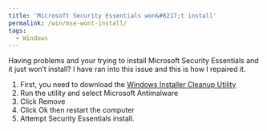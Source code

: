 ```yaml
---
title: 'Microsoft Security Essentials won&#8217;t install'
permalink: /win/mse-wont-install/
tags:
  - Windows
---
```

Having problems and your trying to install Microsoft Security Essentials and it just won&#8217;t install? I have ran into this issue and this is how I repaired it.

  1. First, you need to download the <a title="Windows Installer Cleanup Utility" href="http://majorgeeks.com/download.php?det=4459" target="_blank">Windows Installer Cleanup Utility</a>
  2. Run the utility and select Microsoft Antimalware
  3. Click Remove
  4. Click Ok then restart the computer
  5. Attempt Security Essentials install.
